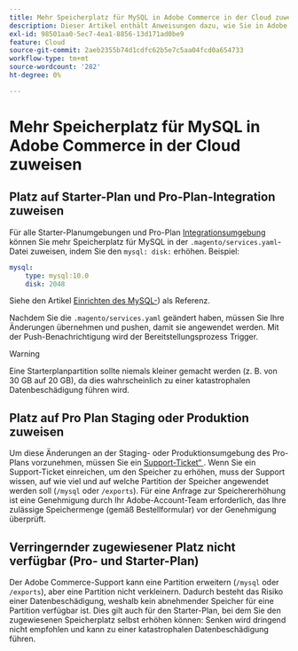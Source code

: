 ```yaml
---
title: Mehr Speicherplatz für MySQL in Adobe Commerce in der Cloud zuweisen
description: Dieser Artikel enthält Anweisungen dazu, wie Sie in Adobe Commerce in der Cloud-Infrastruktur mehr Speicherplatz für MySQL zuweisen.
exl-id: 98501aa0-5ec7-4ea1-8856-13d171ad0be9
feature: Cloud
source-git-commit: 2aeb2355b74d1cdfc62b5e7c5aa04fcd0a654733
workflow-type: tm+mt
source-wordcount: '282'
ht-degree: 0%

---
```


# Mehr Speicherplatz für MySQL in Adobe Commerce in der Cloud zuweisen


## Platz auf Starter-Plan und Pro-Plan-Integration zuweisen

Für alle Starter-Planumgebungen und Pro-Plan [Integrationsumgebung](/help/announcements/adobe-commerce-announcements/integration-environment-enhancement-request-pro-and-starter.md) können Sie mehr Speicherplatz für MySQL in der `.magento/services.yaml`-Datei zuweisen, indem Sie den `mysql: disk:` erhöhen. Beispiel:

```yaml
mysql:
    type: mysql:10.0
    disk: 2048
```

Siehe den Artikel [Einrichten des MySQL-](https://experienceleague.adobe.com/de/docs/commerce-cloud-service/user-guide/configure/service/mysql)) als Referenz.

Nachdem Sie die `.magento/services.yaml` geändert haben, müssen Sie Ihre Änderungen übernehmen und pushen, damit sie angewendet werden. Mit der Push-Benachrichtigung wird der Bereitstellungsprozess Trigger.

>[!WARNING]
>
>Eine Starterplanpartition sollte niemals kleiner gemacht werden (z. B. von 30 GB auf 20 GB), da dies wahrscheinlich zu einer katastrophalen Datenbeschädigung führen wird.

## Platz auf Pro Plan Staging oder Produktion zuweisen

Um diese Änderungen an der Staging- oder Produktionsumgebung des Pro-Plans vorzunehmen, müssen Sie ein [Support-Ticket“ ](/help/help-center-guide/help-center/magento-help-center-user-guide.md#merchant-not-displayed). Wenn Sie ein Support-Ticket einreichen, um den Speicher zu erhöhen, muss der Support wissen, auf wie viel und auf welche Partition der Speicher angewendet werden soll (`/mysql` oder `/exports`). Für eine Anfrage zur Speichererhöhung ist eine Genehmigung durch Ihr Adobe-Account-Team erforderlich, das Ihre zulässige Speichermenge (gemäß Bestellformular) vor der Genehmigung überprüft.

## Verringernder zugewiesener Platz nicht verfügbar (Pro- und Starter-Plan)

Der Adobe Commerce-Support kann eine Partition erweitern (`/mysql` oder `/exports`), aber eine Partition nicht verkleinern. Dadurch besteht das Risiko einer Datenbeschädigung, weshalb kein abnehmender Speicher für eine Partition verfügbar ist.
Dies gilt auch für den Starter-Plan, bei dem Sie den zugewiesenen Speicherplatz selbst erhöhen können: Senken wird dringend nicht empfohlen und kann zu einer katastrophalen Datenbeschädigung führen.
